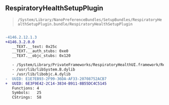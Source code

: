## RespiratoryHealthSetupPlugin

> `/System/Library/NanoPreferenceBundles/SetupBundles/RespiratoryHealthSetupPlugin.bundle/RespiratoryHealthSetupPlugin`

```diff

-4146.2.12.1.3
+4146.3.2.0.0
   __TEXT.__text: 0x25c
   __TEXT.__auth_stubs: 0xe0
   __TEXT.__objc_stubs: 0x120

   - /System/Library/PrivateFrameworks/RespiratoryHealthUI.framework/RespiratoryHealthUI
   - /usr/lib/libSystem.B.dylib
   - /usr/lib/libobjc.A.dylib
-  UUID: E1E7EB93-2F99-36DA-AF33-20708752ACB7
+  UUID: 6E3F9E42-2C14-3834-B911-8B55DC4C5145
   Functions: 4
   Symbols:   25
   CStrings:  58

```
